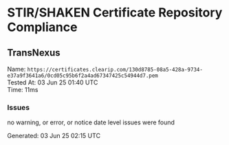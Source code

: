 # STIR/SHAKEN Certificate Repository Compliance

## TransNexus

Name: `https://certificates.clearip.com/130d8785-08a5-428a-9734-e37a9f3641a6/0cd05c95b6f2a4ad67347425c54944d7.pem`\
Tested At: 03 Jun 25 01:40 UTC\
Time: 11ms

### Issues

no warning, or error, or notice date level issues were found

Generated: 03 Jun 25 02:15 UTC